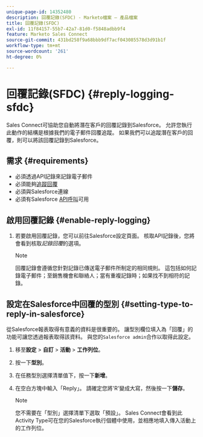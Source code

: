 ```yaml
---
unique-page-id: 14352480
description: 回覆記錄(SFDC) - Marketo檔案 — 產品檔案
title: 回覆記錄(SFDC)
exl-id: 11f84157-55b7-42a7-81d0-f5848adbb9f4
feature: Marketo Sales Connect
source-git-commit: 431bd258f9a68bbb9df7acf043085578d3d91b1f
workflow-type: tm+mt
source-wordcount: '261'
ht-degree: 0%

---
```


# 回覆記錄(SFDC) {#reply-logging-sfdc}

Sales Connect可協助您自動將潛在客戶的回覆記錄到Salesforce。 允許您執行此動作的結構是根據我們的電子郵件回覆追蹤。 如果我們可以追蹤潛在客戶的回覆，則可以將該回覆記錄到Salesforce。

## 需求 {#requirements}

* 必須透過API記錄來記錄電子郵件
* 必須能夠[追蹤回覆](/help/marketo/product-docs/marketo-sales-connect/email/common-tracking-questions/how-reply-tracking-works.md)
* 必須與Salesforce連線
* 必須有Salesforce [API呼叫](https://developer.salesforce.com/docs/atlas.en-us.salesforce_app_limits_cheatsheet.meta/salesforce_app_limits_cheatsheet/salesforce_app_limits_platform_api.htm)可用

## 啟用回覆記錄 {#enable-reply-logging}

1. 若要啟用回覆記錄，您可以前往Salesforce設定頁面。 核取API記錄後，您將會看到核取&#x200B;_記錄回覆_&#x200B;的選項。

   >[!NOTE]
   >
   >回覆記錄會遵循您針對記錄已傳送電子郵件所制定的相同規則。 這包括如何記錄電子郵件；至銷售機會和聯絡人；當有重複記錄時；如果找不到相符的記錄。

## 設定在Salesforce中回覆的型別 {#setting-type-to-reply-in-salesforce}

從Salesforce報表取得有意義的資料是很重要的。 讓型別欄位填入為「回覆」的功能可讓您透過報表取得該資料。 與您的`Salesforce admin`合作以取得此設定。

1. 移至&#x200B;**設定** > **自訂** > **活動** > **工作列位**。
1. 按一下&#x200B;**型別**。
1. 在任務型別選擇清單值下，按一下&#x200B;**新增**。
1. 在空白方塊中輸入「Reply」。 請確定您將&#39;R&#39;變成大寫，然後按一下&#x200B;**儲存**。

   >[!NOTE]
   >
   >您不需要在「型別」選擇清單下選取「預設」。 Sales Connect會看到此Activity Type可在您的Salesforce執行個體中使用，並相應地填入傳入活動上的工作列位。
